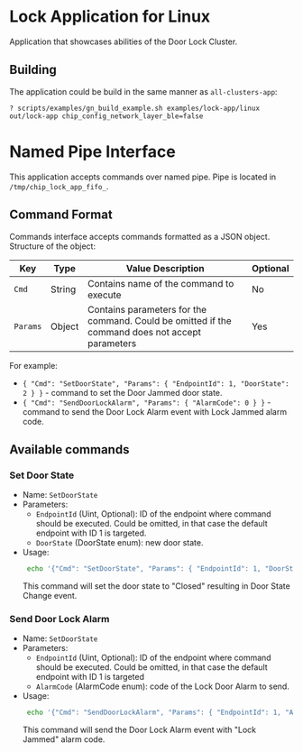 # Lock Application for Linux

Application that showcases abilities of the Door Lock Cluster.

## Building

The application could be build in the same manner as `all-clusters-app`:

```
? scripts/examples/gn_build_example.sh examples/lock-app/linux out/lock-app chip_config_network_layer_ble=false
```

# Named Pipe Interface

This application accepts commands over named pipe. Pipe is located in
`/tmp/chip_lock_app_fifo_`.

## Command Format

Commands interface accepts commands formatted as a JSON object. Structure of the
object:

| Key      | Type   | Value Description                                                                               | Optional |
| -------- | ------ | ----------------------------------------------------------------------------------------------- | -------- |
| `Cmd`    | String | Contains name of the command to execute                                                         | No       |
| `Params` | Object | Contains parameters for the command. Could be omitted if the command does not accept parameters | Yes      |

For example:

-   `{ "Cmd": "SetDoorState", "Params": { "EndpointId": 1, "DoorState": 2 } }` -
    command to set the Door Jammed door state.
-   `{ "Cmd": "SendDoorLockAlarm", "Params": { "AlarmCode": 0 } }` - command to
    send the Door Lock Alarm event with Lock Jammed alarm code.

## Available commands

### Set Door State

-   Name: `SetDoorState`
-   Parameters:
    -   `EndpointId` (Uint, Optional): ID of the endpoint where command should
        be executed. Could be omitted, in that case the default endpoint with ID
        1 is targeted.
    -   `DoorState` (DoorState enum): new door state.
-   Usage:
    ```bash
     echo '{"Cmd": "SetDoorState", "Params": { "EndpointId": 1, "DoorState": 1 } }' > /tmp/chip_lock_app_fifo_
    ```
    This command will set the door state to "Closed" resulting in Door State
    Change event.

### Send Door Lock Alarm

-   Name: `SetDoorState`
-   Parameters:
    -   `EndpointId` (Uint, Optional): ID of the endpoint where command should
        be executed. Could be omitted, in that case the default endpoint with ID
        1 is targeted
    -   `AlarmCode` (AlarmCode enum): code of the Lock Door Alarm to send.
-   Usage:
    ```bash
     echo '{"Cmd": "SendDoorLockAlarm", "Params": { "EndpointId": 1, "AlarmCode": 0 } }' > /tmp/chip_lock_app_fifo_
    ```
    This command will send the Door Lock Alarm event with "Lock Jammed" alarm
    code.
